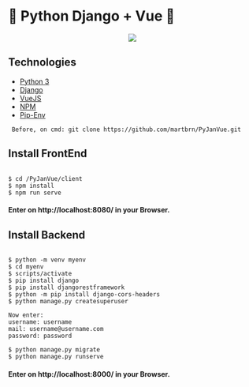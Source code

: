 <p align="center">
<h1> 🧶  Python Django + Vue 🧶 </h1>
</p>

<p align="center">
  <img src="https://encrypted-tbn0.gstatic.com/images?q=tbn%3AANd9GcT9SGDufHZC9FzOFoNkyOi4PPNWTx26X9EEtA&usqp=CAU">
</p>

## Technologies
- [Python 3](https://www.python.org/)
- [Django](https://www.djangoproject.com/)
- [VueJS](https://vuejs.org/)
- [NPM](https://www.npmjs.com/)
- [Pip-Env](https://pipenv.pypa.io/en/latest/install/#installing-pipenv)

<pre><code> Before, on cmd: git clone https://github.com/martbrn/PyJanVue.git </code></pre>

## Install FrontEnd
<pre><code> 
$ cd /PyJanVue/client
$ npm install
$ npm run serve
</code></pre>
<h4> Enter on http://localhost:8080/ in your Browser. </h4>

## Install Backend
<pre><code> 
$ python -m venv myenv
$ cd myenv
$ scripts/activate
$ pip install django
$ pip install djangorestframework
$ python -m pip install django-cors-headers
$ python manage.py createsuperuser

Now enter:
username: username  
mail: username@username.com
password: password

$ python manage.py migrate
$ python manage.py runserve
</code></pre>

<h4> Enter on http://localhost:8000/ in your Browser. </h4>

